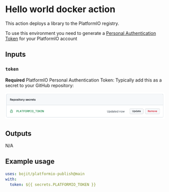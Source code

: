 # Hello world docker action

This action deploys a library to the PlatformIO registry.

To use this environment you need to generate a [Personal Authentication Token](https://docs.platformio.org/en/latest/core/userguide/account/cmd_token.html) for your PlatformIO account

## Inputs

### `token`

**Required** PlatformIO Personal Authentication Token: Typically add this as a secret to your GitHub repository:

![Github_Secret](./img/secret.png)

## Outputs

N/A

## Example usage

```yaml
uses: bojit/platformio-publish@main
with:
  token: ${{ secrets.PLATFORMIO_TOKEN }}
```
